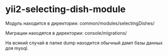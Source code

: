 # yii2-selecting-dish-module

Модуль находится в директории: common/modules/selectingDishes/

Миграции находятся в директории: console/migrations/

На всякий случай в папке dump находится обычный дамп базы данных для mysql.
